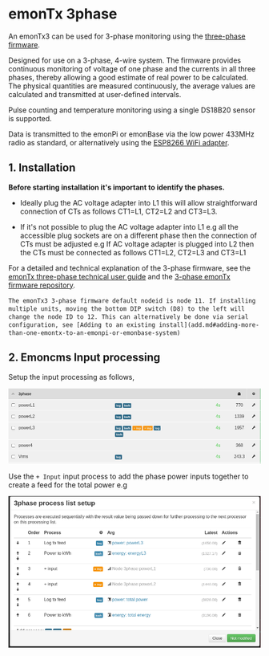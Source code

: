 # emonTx 3phase

An emonTx3 can be used for 3-phase monitoring using the [three-phase firmware](https://github.com/openenergymonitor/emontx-3phase).

Designed for use on a 3-phase, 4-wire system. The firmware provides continuous monitoring of voltage of one phase and the currents in all three phases, thereby allowing a good estimate of real power to be calculated. The physical quantities are measured continuously, the average values are calculated and transmitted at user-defined intervals.

Pulse counting and temperature monitoring using a single DS18B20 sensor is supported.

Data is transmitted to the emonPi or emonBase via the low power 433MHz radio as standard, or alternatively using the [ESP8266 WiFi adapter](esp8266.md).

## 1. Installation 

**Before starting installation it's important to identify the phases.**

- Ideally plug the AC voltage adapter into L1 this will allow straightforward connection of CTs as follows CT1=L1, CT2=L2 and CT3=L3. 

- If it's not possible to plug the AC voltage adapter into L1 e.g all the accessible plug sockets are on a different phase then the connection of CTs must be adjusted e.g If AC voltage adapter is plugged into L2 then the CTs must be connected as follows CT1=L2, CT2=L3 and CT3=L1

For a detailed and technical explanation of the 3-phase firmware, see the [emonTx three-phase technical user guide](https://github.com/openenergymonitor/emontx-3phase/blob/master/emontx-3-phase-userguide.pdf) and the [3-phase emonTx firmware repository](https://github.com/openenergymonitor/emontx-3phase). 

```{note}
The emonTx3 3-phase firmware default nodeid is node 11. If installing multiple units, moving the bottom DIP switch (D8) to the left will change the node ID to 12. This can alternatively be done via serial configuration, see [Adding to an existing install](add.md#adding-more-than-one-emontx-to-an-emonpi-or-emonbase-system)
```

## 2. Emoncms Input processing

Setup the input processing as follows, 

![emontx three-phase input processing](img/3-phase-emontx.png)

Use the `+ Input` input process to add the phase power inputs together to create a feed for the total power e.g

![emontx three-phase sum](img/3-phase-emontx-sum.png)

